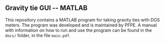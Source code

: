## Gravity tie GUI -- MATLAB

This repository contains a MATLAB program for taking gravity ties with DGS meters. The program was developed and is maintained by PFPE. A manual with information on how to run and use the program can be found in the `docs/` folder, in the file `main.pdf`.
